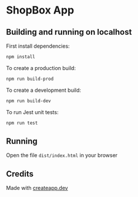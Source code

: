 # ShopBox App

## Building and running on localhost

First install dependencies:

```sh
npm install
```

To create a production build:

```sh
npm run build-prod
```

To create a development build:

```sh
npm run build-dev
```

To run Jest unit tests:

```sh
npm run test
```

## Running

Open the file `dist/index.html` in your browser

## Credits

Made with [createapp.dev](https://createapp.dev/)
